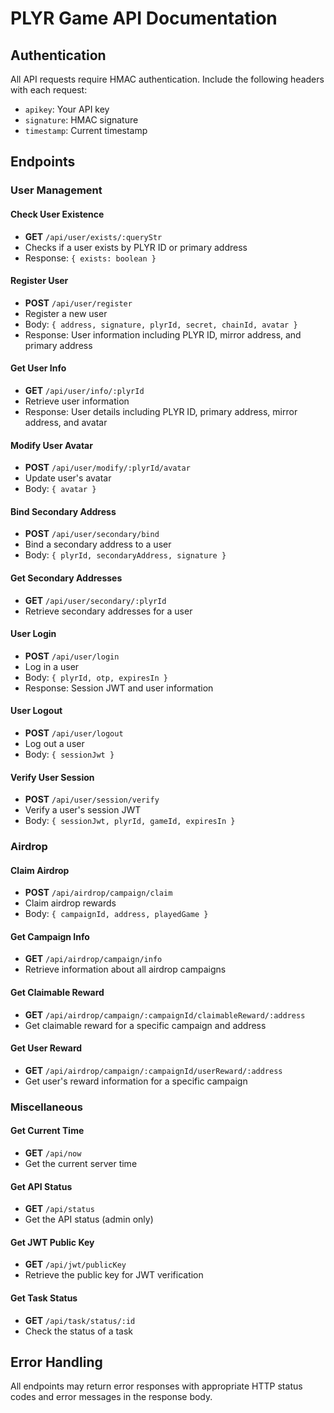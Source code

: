 # PLYR Game API Documentation

## Authentication

All API requests require HMAC authentication. Include the following headers with each request:

- `apikey`: Your API key
- `signature`: HMAC signature
- `timestamp`: Current timestamp

## Endpoints

### User Management

#### Check User Existence
- **GET** `/api/user/exists/:queryStr`
- Checks if a user exists by PLYR ID or primary address
- Response: `{ exists: boolean }`

#### Register User
- **POST** `/api/user/register`
- Register a new user
- Body: `{ address, signature, plyrId, secret, chainId, avatar }`
- Response: User information including PLYR ID, mirror address, and primary address

#### Get User Info
- **GET** `/api/user/info/:plyrId`
- Retrieve user information
- Response: User details including PLYR ID, primary address, mirror address, and avatar

#### Modify User Avatar
- **POST** `/api/user/modify/:plyrId/avatar`
- Update user's avatar
- Body: `{ avatar }`

#### Bind Secondary Address
- **POST** `/api/user/secondary/bind`
- Bind a secondary address to a user
- Body: `{ plyrId, secondaryAddress, signature }`

#### Get Secondary Addresses
- **GET** `/api/user/secondary/:plyrId`
- Retrieve secondary addresses for a user

#### User Login
- **POST** `/api/user/login`
- Log in a user
- Body: `{ plyrId, otp, expiresIn }`
- Response: Session JWT and user information

#### User Logout
- **POST** `/api/user/logout`
- Log out a user
- Body: `{ sessionJwt }`

#### Verify User Session
- **POST** `/api/user/session/verify`
- Verify a user's session JWT
- Body: `{ sessionJwt, plyrId, gameId, expiresIn }`

### Airdrop

#### Claim Airdrop
- **POST** `/api/airdrop/campaign/claim`
- Claim airdrop rewards
- Body: `{ campaignId, address, playedGame }`

#### Get Campaign Info
- **GET** `/api/airdrop/campaign/info`
- Retrieve information about all airdrop campaigns

#### Get Claimable Reward
- **GET** `/api/airdrop/campaign/:campaignId/claimableReward/:address`
- Get claimable reward for a specific campaign and address

#### Get User Reward
- **GET** `/api/airdrop/campaign/:campaignId/userReward/:address`
- Get user's reward information for a specific campaign

### Miscellaneous

#### Get Current Time
- **GET** `/api/now`
- Get the current server time

#### Get API Status
- **GET** `/api/status`
- Get the API status (admin only)

#### Get JWT Public Key
- **GET** `/api/jwt/publicKey`
- Retrieve the public key for JWT verification

#### Get Task Status
- **GET** `/api/task/status/:id`
- Check the status of a task

## Error Handling

All endpoints may return error responses with appropriate HTTP status codes and error messages in the response body.
